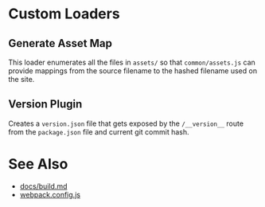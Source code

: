 # Custom Loaders

## Generate Asset Map

This loader enumerates all the files in `assets/` so that `common/assets.js` can provide mappings from the source filename to the hashed filename used on the site.

## Version Plugin

Creates a `version.json` file that gets exposed by the `/__version__` route from the `package.json` file and current git commit hash.

# See Also

- [docs/build.md](../docs/build.md)
- [webpack.config.js](../webpack.config.js)
